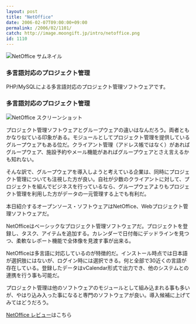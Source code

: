 ```yaml
---
layout: post
title: "NetOffice"
date: 2006-02-07T09:00:00+09:00
permalink: /2006/02/1101/
catch: http://image.moongift.jp/intro/netoffice.png
id: 1110
---
```

 ![NetOffice サムネイル](http://image.moongift.jp/intro/netoffice.t.png "NetOffice サムネイル")
  

### 多言語対応のプロジェクト管理
  
PHP/MySQLによる多言語対応のプロジェクト管理ソフトウェアです。  
<!--more-->  

### 多言語対応のプロジェクト管理
  

![NetOffice スクリーンショット](http://image.moongift.jp/intro/netoffice.png "NetOffice スクリーンショット")

  

プロジェクト管理ソフトウェアとグループウェアの違いはなんだろう。両者ともかなり似ている印象がある。モジュールとしてプロジェクト管理を提供しているグループウェアもある位だ。クライアント管理（アドレス帳ではなく）があればグループウェア、施設予約やメール機能があればグループウェアとさえ言えるかも知れない。

  

そんな訳で、グループウェアを導入しようと考えている企業は、同時にプロジェクト管理についても注視した方が良い。自社が少数のクライアントに対して、プロジェクトを組んでビジネスを行っているなら、グループウェアよりもプロジェクト管理を利用した方がデータの一元管理する上でも有利だ。

  

本日紹介するオープンソース・ソフトウェアはNetOffice、Webプロジェクト管理ソフトウェアだ。

  

NetOfficeはベーシックなプロジェクト管理ソフトウェアだ。プロジェクトを登録し、タスク、アイテムを追加する。カレンダーで日付毎にデッドラインを見つつ、柔軟なレポート機能で全体像を見渡す事が出来る。

  

NetOfficeは多言語に対応しているのが特徴的だ。インストール時点では日本語が選択肢にはないが、ログイン時には選択できる。何と全部で30近くの言語が存在している。登録したデータはvCalendar形式で出力でき、他のシステムとの連携を行う事も可能だ。

  

プロジェクト管理は他のソフトウェアのモジュールとして組み込まれる事も多いが、やはり込み入った事になると専門のソフトウェアが良い。導入候補に上げてみてはどうだろう。

  

[NetOffice レビュー](http://oss.moongift.jp/review/i-1119.html)はこちら

